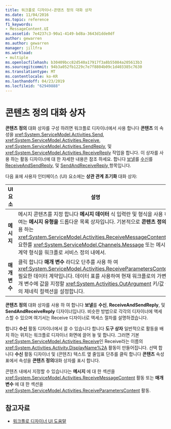 ```yaml
---
title: 워크플로 디자이너-콘텐츠 정의 대화 상자
ms.date: 11/04/2016
ms.topic: reference
f1_keywords:
- MessageContent.UI
ms.assetid: 7e4237c3-90a1-4149-bd8a-3643d1dde0df
author: gewarren
ms.author: gewarren
manager: jillfra
ms.workload:
- multiple
ms.openlocfilehash: b30409bcc82d540a17917f3a8b55084a205613b3
ms.sourcegitcommit: 94b3a052fb1229c7e7f8804b09c1d403385c7630
ms.translationtype: MT
ms.contentlocale: ko-KR
ms.lasthandoff: 04/23/2019
ms.locfileid: "62949888"
---
```

# <a name="content-definition-dialog-box"></a>콘텐츠 정의 대화 상자

**콘텐츠 정의** 대화 상자를 구성 하려면 워크플로 디자이너에서 사용 합니다 **콘텐츠** 의 속성을 <xref:System.ServiceModel.Activities.Send>, <xref:System.ServiceModel.Activities.Receive>, <xref:System.ServiceModel.Activities.SendReply>, 및 <xref:System.ServiceModel.Activities.ReceiveReply> 작업을 합니다. 이 상자를 사용 하는 활동 디자이너에 대 한 자세한 내용은 참조 하세요. 합니다 [보낼](../workflow-designer/send-activity-designer.md)를 [수신](../workflow-designer/receive-activity-designer.md)를 [ReceiveAndSendReply](../workflow-designer/receiveandsendreply-template-designer.md), 및 [SendAndReceiveReply ](../workflow-designer/sendandreceivereply-template-designer.md) 항목입니다.

다음 표에 사용자 인터페이스 (UI) 요소에는 **상관 관계 초기화** 대화 상자:

|UI 요소|설명|
|-|-----------------|
|**메시지**|메시지 콘텐츠를 지정 합니다 **메시지 데이터** 식 입력란 및 형식을 사용 하 여는 **메시지 유형을** 드롭다운 목록 상자입니다. 기본적으로 **콘텐츠 정의** 사용 하는 <xref:System.ServiceModel.Activities.ReceiveMessageContent>필요한를 <xref:System.ServiceModel.Channels.Message> 또는 메시지 계약 형식을 워크플로 서비스 정의 내에서.|
|**매개 변수**|클릭 합니다 **매개 변수** 라디오 단추를 사용 하 여 <xref:System.ServiceModel.Activities.ReceiveParametersContent>, 필요한 데이터 계약입니다. 데이터 표를 사용하여 현재 워크플로의 가변 매개 변수에 값을 지정할 <xref:System.Activities.OutArgument> 키/값 쌍의 제네릭 컬렉션을 설정합니다.|

**콘텐츠 정의** 대화 상자를 사용 하 여 합니다 **보낼**를 **수신**, **ReceiveAndSendReply**, 및  **SendAndReceiveReply** 디자이너입니다. 비슷한 방법으로 각각의 디자이너에 액세스할 수 있으며 여기서는 Receive 디자이너로 액세스 절차를 설명하겠습니다.

합니다 **수신** 활동 디자이너에서 끌 수 있습니다 합니다 **도구 상자** 일반적으로 활동을 배치 하는 위치는 워크플로 디자이너 화면에 끌어 놓 및 합니다. 그러면 기본 <xref:System.ServiceModel.Activities.Receive>인 Receive라는 이름의 <xref:System.Activities.Activity.DisplayName%2A> 활동이 만들어집니다. 선택 합니다 **수신** 활동 디자이너 및 (콘텐츠) 텍스트 옆 줄임표 단추를 클릭 합니다 **콘텐츠** 속성 표에서 속성을 **콘텐츠 정의**대화 상자를 표시 합니다.

콘텐츠 내에서 지정할 수 있습니다는 **메시지** 에 대 한 섹션을 <xref:System.ServiceModel.Activities.ReceiveMessageContent> 활동 또는 **매개 변수** 에 대 한 섹션을 <xref:System.ServiceModel.Activities.ReceiveParametersContent> 활동.

## <a name="see-also"></a>참고자료

- [워크플로 디자이너 UI 도움말](../workflow-designer/workflow-designer-ui-help.md)